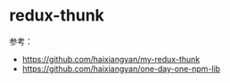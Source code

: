 # redux-thunk


参考：

- https://github.com/haixiangyan/my-redux-thunk
- https://github.com/haixiangyan/one-day-one-npm-lib
